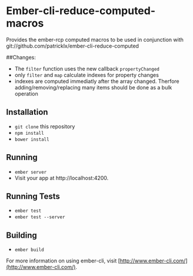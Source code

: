 # Ember-cli-reduce-computed-macros

Provides the ember-rcp computed macros to be used in conjunction with git://github.com/patricklx/ember-cli-reduce-computed

##Changes:
- The `filter` function uses the new callback `propertyChanged`
- only `filter` and `map` calculate indexes for property changes 
- indexes are computed immediatly after the array changed. Therfore adding/removing/replacing many items should be done as a bulk operation

## Installation

* `git clone` this repository
* `npm install`
* `bower install`

## Running

* `ember server`
* Visit your app at http://localhost:4200.

## Running Tests

* `ember test`
* `ember test --server`

## Building

* `ember build`

For more information on using ember-cli, visit [http://www.ember-cli.com/](http://www.ember-cli.com/).
